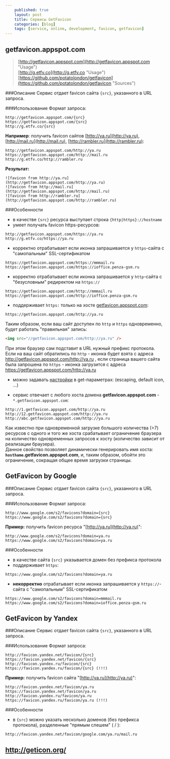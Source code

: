 ```yaml
---
    published: true
    layout: post
    title: Сервисы GetFavicon
    categories: [blog]
    tags: [service, online, development, favicon, getfavicon]
---
```




## getfavicon.appspot.com
> [http://getfavicon.appspot.com](http://getfavicon.appspot.com "Usage")  
> [http://g.etfv.co](http://g.etfv.co "Usage")  
> [https://github.com/potatolondon/getfavicon](https://github.com/potatolondon/getfavicon "Sources")

###Описание
Сервис отдает favicon сайта `{src}`, указанного в URL запроса.

###Использование
Формат запроса:

```
http://getfavicon.appspot.com/{src}
https://getfavicon.appspot.com/{src}
http://g.etfv.co/{src}
```

**Например**: получить favicon сайтов [http://ya.ru](http://ya.ru), [http://mail.ru](http://mail.ru), [http://rambler.ru](http://rambler.ru):

```
http://getfavicon.appspot.com/http://ya.ru
https://getfavicon.appspot.com/http://mail.ru
http://g.etfv.co/http://rambler.ru
```

**Результат:**

```
![favicon from http://ya.ru](http://getfavicon.appspot.com/http://ya.ru)
![favicon from http://mail.ru](http://getfavicon.appspot.com/http://mail.ru)
![favicon from http://rambler.ru](http://getfavicon.appspot.com/http://rambler.ru)
```

###Особенности
*   в качестве `{src}` ресурса выступает строка `{http|https}://hostname`
*   умеет получать favicon https-ресурсов:

```
http://getfavicon.appspot.com/https://ya.ru
http://g.etfv.co/https://ya.ru
```
*   корректно отрабатывает если иконка запрашивается у `https`-сайта с "самопальным" SSL-сертификатом

```
https://getfavicon.appspot.com/https://mmmail.ru
https://getfavicon.appspot.com/https://ioffice.penza-gsm.ru
```

*   корректно отрабатывает если иконка запрашивается у `http`-сайта с "безусловным" редиректом на `https://`

```
https://getfavicon.appspot.com/http://mmmail.ru
https://getfavicon.appspot.com/http://ioffice.penza-gsm.ru
```

*   поддерживает `https:` только на хосте [getfavicon.appspot.com](https://getfavicon.appspot.com/):

```
https://getfavicon.appspot.com/http://ya.ru
```
Таким образом, если ваш сайт доступен по `http` и `https` одновременно, будет работать "правильная" запись:

```html
<img src="//getfavicon.appspot.com/http://ya.ru" />
```
При этом браузер сам подставит в URL нужный префикс протокола.  
Если на ваш сайт обратились по `http` - иконка будет взята с адреса http://getfavicon.appspot.com/http://ya.ru ,
если страница вашего сайта была запрошена по `https` - иконка загрузится с адреса https://getfavicon.appspot.com/http://ya.ru

*   можно задавать [настройки](http://g.etfv.co/) в get-параметрах: (escaping, default icon, ...)

*   сервис отвечает с любого хоста домена **getfavicon.appspot.com** - `*.getfavicon.appspot.com`:

```
http://1.getfavicon.appspot.com/http://ya.ru
http://12.getfavicon.appspot.com/http://ya.ru
http://abc.getfavicon.appspot.com/http://ya.ru
```
Как известно при одновременной загрузке большого количества (>7) ресурсов с одного и того же хоста срабатывает ограничение браузера на количество одновременных запросов к хосту (количество зависит от реализации браузера).  
Данное свойство позволяет динамически генерировать имя хоста: **`hosthame`.getfavicon.appspot.com**, и, таким образом, обойти это ограничение, сокращая общее время загрузки страницы.



## GetFavicon by Google

###Описание
Сервис отдает favicon сайта `{src}`, указанного в URL запроса.

###Использование
Формат запроса:

```
http://www.google.com/s2/favicons?domain={src}
https://www.google.com/s2/favicons?domain={src}
```

**Пример:** получить favicon ресурса "[http://ya.ru](http://ya.ru)":

```
http://www.google.com/s2/favicons?domain=ya.ru
https://www.google.com/s2/favicons?domain=ya.ru
```

###Особенности
*   в качестве сайта `{src}` указывается домен без префикса протокола
*   поддерживает `https`:

```
https://www.google.com/s2/favicons?domain=ya.ru
```

*   **некорректно** отрабатывает если иконка запрашивается у `https://`-сайта с "самопальным" SSL-сертификатом

```
https://www.google.com/s2/favicons?domain=mmmail.ru
https://www.google.com/s2/favicons?domain=ioffice.penza-gsm.ru
```



## GetFavicon by Yandex

###Описание
Сервис отдает favicon сайта `{src}`, указанного в URL запроса.

###Использование
Формат запроса:

```
http://favicon.yandex.net/favicon/{src}
https://favicon.yandex.net/favicon/{src}
http://favicon.yandex.ru/favicon/{src}
https://favicon.yandex.ru/favicon/{src} (!!!)
```

**Пример:** получить favicon сайта "[http://ya.ru](http://ya.ru)":

```
http://favicon.yandex.net/favicon/ya.ru
https://favicon.yandex.net/favicon/ya.ru
http://favicon.yandex.ru/favicon/ya.ru
https://favicon.yandex.ru/favicon/ya.ru (!!!)
```

###Особенности
*   в `{src}` можно указать несколько доменов (без префикса протокола), разделенные "прямым слешем" ( / ):

```
http://favicon.yandex.net/favicon/google.com/ya.ru/mail.ru
```

## http://geticon.org/


